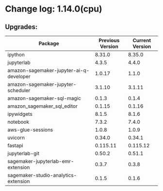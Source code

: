 # Change log: 1.14.0(cpu)

## Upgrades: 

Package | Previous Version | Current Version
---|---|---
ipython|8.31.0|8.35.0
jupyterlab|4.3.5|4.4.0
amazon-sagemaker-jupyter-ai-q-developer|1.0.17|1.1.0
amazon-sagemaker-jupyter-scheduler|3.1.10|3.1.11
amazon-sagemaker-sql-magic|0.1.3|0.1.4
amazon_sagemaker_sql_editor|0.1.15|0.1.16
ipywidgets|8.1.5|8.1.6
notebook|7.3.2|7.4.0
aws-glue-sessions|1.0.8|1.0.9
uvicorn|0.34.0|0.34.1
fastapi|0.115.11|0.115.12
jupyterlab-git|0.50.2|0.51.1
sagemaker-jupyterlab-emr-extension|0.3.7|0.3.8
sagemaker-studio-analytics-extension|0.1.5|0.1.6
